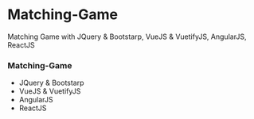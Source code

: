 # Matching-Game
Matching Game with JQuery &amp; Bootstarp, VueJS &amp; VuetifyJS, AngularJS, ReactJS

### Matching-Game
- JQuery &amp; Bootstarp
- VueJS &amp; VuetifyJS
- AngularJS
- ReactJS
